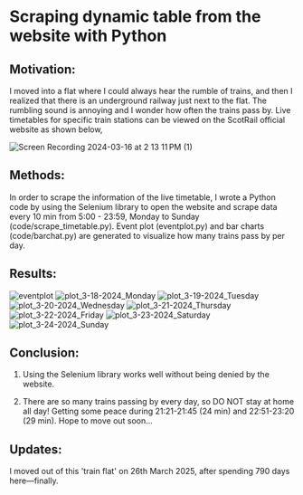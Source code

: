 # Scraping dynamic table from the website with Python
## Motivation: 

I moved into a flat where I could always hear the rumble of trains, and then I realized that there is an underground railway just next to the flat. The rumbling sound is annoying and I wonder how often the trains pass by. Live timetables for specific train stations can be viewed on the ScotRail official website as shown below,

![Screen Recording 2024-03-16 at 2 13 11 PM (1)](https://github.com/QiaosiLi/scrape_dynamic_table_from_website_with_python/assets/140426435/2d017c07-2971-49c4-98ed-81dc976f0dd9)

## Methods:
In order to scrape the information of the live timetable, I wrote a Python code by using the Selenium library to open the website and scrape data every 10 min from 5:00 - 23:59, Monday to Sunday (code/scrape_timetable.py). Event plot (eventplot.py) and bar charts (code/barchat.py) are generated to visualize how many trains pass by per day.

## Results:
![eventplot](https://github.com/QiaosiLi/scrape_dynamic_table_from_website_with_python/assets/140426435/1e188c48-d620-4c3a-bdc8-2d3d301dc9b8)
![plot_3-18-2024_Monday](https://github.com/QiaosiLi/scrape_dynamic_table_from_website_with_python/assets/140426435/6670d884-41ce-4e62-8bd3-e0a5518e4ecd)
![plot_3-19-2024_Tuesday](https://github.com/QiaosiLi/scrape_dynamic_table_from_website_with_python/assets/140426435/73bead03-0336-4882-af30-7cc110570446)
![plot_3-20-2024_Wednesday](https://github.com/QiaosiLi/scrape_dynamic_table_from_website_with_python/assets/140426435/aaf654bf-ac17-4eae-a665-2855745ea809)
![plot_3-21-2024_Thursday](https://github.com/QiaosiLi/scrape_dynamic_table_from_website_with_python/assets/140426435/7081c619-f28a-4dab-b096-f322840d0c95)
![plot_3-22-2024_Friday](https://github.com/QiaosiLi/scrape_dynamic_table_from_website_with_python/assets/140426435/48e0b94a-0a42-4b2c-989f-86bb0ef8eac8)
![plot_3-23-2024_Saturday](https://github.com/QiaosiLi/scrape_dynamic_table_from_website_with_python/assets/140426435/3b863e53-f51e-419b-8c7d-51c63e5df56f)
![plot_3-24-2024_Sunday](https://github.com/QiaosiLi/scrape_dynamic_table_from_website_with_python/assets/140426435/264ed4fb-633c-4f11-a657-7c5fe217cab3)

## Conclusion:
1. Using the Selenium library works well without being denied by the website.

2. There are so many trains passing by every day, so DO NOT stay at home all day! Getting some peace during 21:21-21:45 (24 min) and 22:51-23:20 (29 min). Hope to move out soon...

## Updates:
I moved out of this 'train flat' on 26th March 2025, after spending 790 days here—finally.

